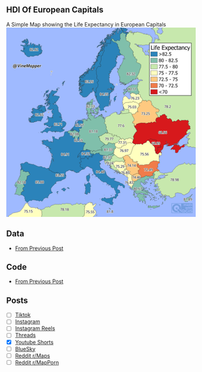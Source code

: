 ## HDI Of European Capitals
A Simple Map showing the Life Expectancy in European Capitals
![Map](europe_life_expectancy.png)

## Data
* [From Previous Post](https://github.com/winstonhoyle/VineMapper//main/projects/European_Capitals_HDI/European_Capitals_HDI#Data)

## Code
* [From Previous Post](FormatData.ipynb)

## Posts
- [ ] [Tiktok]()
- [ ] [Instagram]()
- [ ] [Instagram Reels]()
- [ ] [Threads]()
- [x] [Youtube Shorts](https://youtube.com/shorts/lCuI0_nJSSk)
- [ ] [BlueSky]()
- [ ] [Reddit r/Maps]()
- [ ] [Reddit r/MapPorn]()
